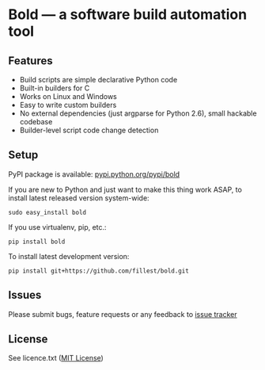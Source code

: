 # Bold — a software build automation tool

## Features
* Build scripts are simple declarative Python code
* Built-in builders for C
* Works on Linux and Windows
* Easy to write custom builders
* No external dependencies (just argparse for Python 2.6), small hackable codebase
* Builder-level script code change detection

## Setup
PyPI package is available: [pypi.python.org/pypi/bold](http://pypi.python.org/pypi/bold)

If you are new to Python and just want to make this thing work ASAP, to install latest released version system-wide:

    sudo easy_install bold

If you use virtualenv, pip, etc.:

    pip install bold

To install latest development version:

    pip install git+https://github.com/fillest/bold.git

## Issues
Please submit bugs, feature requests or any feedback to [issue tracker](https://github.com/fillest/bold/issues)

## License
See licence.txt ([MIT License](http://www.opensource.org/licenses/mit-license.php))
